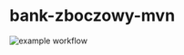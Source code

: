 # bank-zboczowy-mvn

![example workflow](https://github.com/Bonioszko/bank_zboczowy-mvn/actions/workflows/ci.yml/badge.svg)

